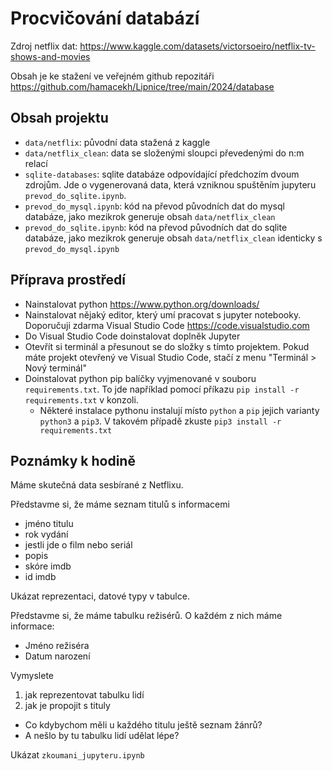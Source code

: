 # Procvičování databází
Zdroj netflix dat: https://www.kaggle.com/datasets/victorsoeiro/netflix-tv-shows-and-movies

Obsah je ke stažení ve veřejném github repozitáři https://github.com/hamacekh/Lipnice/tree/main/2024/database 

## Obsah projektu
- `data/netflix`: původní data stažená z kaggle
- `data/netflix_clean`: data se složenými sloupci převedenými do n:m relací
- `sqlite-databases`: sqlite databáze odpovídající předchozím dvoum zdrojům. Jde o vygenerovaná data, která vzniknou spuštěním jupyteru `prevod_do_sqlite.ipynb`.
- `prevod_do_mysql.ipynb`: kód na převod původních dat do mysql databáze, jako mezikrok generuje obsah `data/netflix_clean`
- `prevod_do_sqlite.ipynb`: kód na převod původních dat do sqlite databáze, jako mezikrok generuje obsah `data/netflix_clean` identicky s `prevod_do_mysql.ipynb`

## Příprava prostředí
- Nainstalovat python https://www.python.org/downloads/
- Nainstalovat nějaký editor, který umí pracovat s jupyter notebooky. Doporučuji zdarma Visual Studio Code https://code.visualstudio.com 
- Do Visual Studio Code doinstalovat doplněk Jupyter
- Otevřít si terminál a přesunout se do složky s tímto projektem. Pokud máte projekt otevřený ve Visual Studio Code, stačí z menu "Terminál > Nový terminál"
- Doinstalovat python pip balíčky vyjmenované v souboru `requirements.txt`. To jde například pomocí příkazu `pip install -r requirements.txt` v konzoli.
  - Některé instalace pythonu instalují místo `python` a `pip` jejich varianty `python3` a `pip3`. V takovém případě zkuste `pip3 install -r requirements.txt`

## Poznámky k hodině
Máme skutečná data sesbírané z Netflixu.

Představme si, že máme seznam titulů s informacemi
- jméno titulu
- rok vydání
- jestli jde o film nebo seriál
- popis
- skóre imdb
- id imdb

Ukázat reprezentaci, datové typy v tabulce.

Představme si, že máme tabulku režisérů. O každém z nich máme informace:
- Jméno režiséra
- Datum narození

Vymyslete
1. jak reprezentovat tabulku lidí
2. jak je propojit s tituly

- Co kdybychom měli u každého titulu ještě seznam žánrů?
- A nešlo by tu tabulku lidí udělat lépe?

Ukázat `zkoumani_jupyteru.ipynb`
